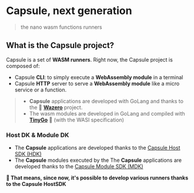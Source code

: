 # Capsule, next generation

> the nano wasm functions runners

## What is the **Capsule** project?

Capsule is a set of **WASM runners**. Right now, the Capsule project is composed of:

- Capsule **CLI**: to simply execute a **WebAssembly module** in a terminal
- Capsule **HTTP** server to serve a **WebAssembly module** like a micro service or a function.

> - **Capsule** applications are developed with GoLang and thanks to the 💜 **[Wazero](https://github.com/tetratelabs/wazero)** project. 
> - The wasm modules are developed in GoLang and compiled with **[TinyGo](https://tinygo.org/)** 💜 (with the WASI specification)

### Host DK & Module DK

- The **Capsule** applications are developed thanks to the [Capsule Host SDK (HDK)](https://bots-garden.github.io/capsule-host-sdk/)
- The **Capsule** modules executed by the The **Capsule** applications are developed thanks to the [Capsule Module SDK (MDK)](https://bots-garden.github.io/capsule-module-sdk/)

**🎉 That means, since now, it's possible to develop various runners thanks to the Capsule HostSDK**

